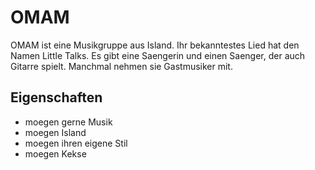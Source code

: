 # OMAM

OMAM ist eine Musikgruppe aus Island.
Ihr bekanntestes Lied hat den Namen Little Talks.
Es gibt eine Saengerin und einen Saenger, der auch Gitarre spielt.
Manchmal nehmen sie Gastmusiker mit.

## Eigenschaften
* moegen gerne Musik
* moegen Island
* moegen ihren eigene Stil
* moegen Kekse
